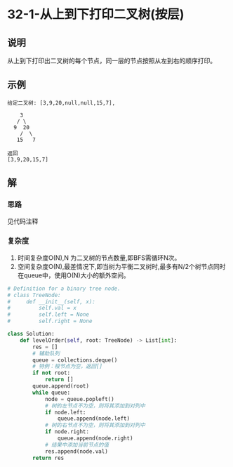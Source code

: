 # 32-1-从上到下打印二叉树(按层)

## 说明

从上到下打印出二叉树的每个节点，同一层的节点按照从左到右的顺序打印。

## 示例

```
给定二叉树: [3,9,20,null,null,15,7],

    3
   / \
  9  20
    /  \
   15   7

返回
[3,9,20,15,7]
```

## 解

### 思路
见代码注释

### 复杂度

1. 时间复杂度O(N),N 为二叉树的节点数量,即BFS需循环N次。
2. 空间复杂度O(N),最差情况下,即当树为平衡二叉树时,最多有N/2个树节点同时在queue中，使用O(N)大小的额外空间。

```python
# Definition for a binary tree node.
# class TreeNode:
#     def __init__(self, x):
#         self.val = x
#         self.left = None
#         self.right = None

class Solution:
    def levelOrder(self, root: TreeNode) -> List[int]:
        res = []
        # 辅助队列
        queue = collections.deque()
        # 特例：根节点为空，返回[]
        if not root:
            return []
        queue.append(root)
        while queue:
            node = queue.popleft()
            # 树的左节点不为空，则将其添加到对列中
            if node.left:
                queue.append(node.left)
            # 树的右节点不为空，则将其添加到对列中
            if node.right:
                queue.append(node.right)
            # 结果中添加当前节点的值
            res.append(node.val)
        return res
```